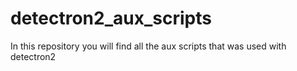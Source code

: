 # detectron2_aux_scripts
In this repository you will find all the aux scripts that was used with detectron2 